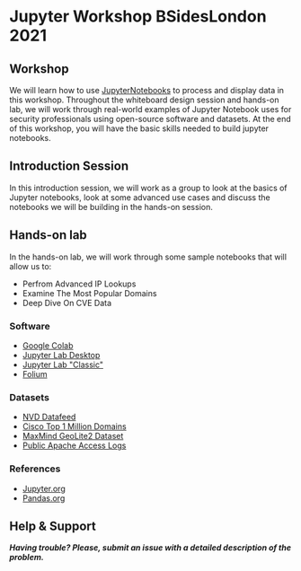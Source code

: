 # Jupyter Workshop BSidesLondon 2021

## Workshop

We will learn how to use [JupyterNotebooks](https://jupyter.org) to process and display data in this workshop. Throughout the whiteboard design session and hands-on lab, we will work through real-world examples of Jupyter Notebook uses for security professionals using open-source software and datasets. At the end of this workshop, you will have the basic skills needed to build jupyter notebooks.

## Introduction Session

In this introduction session, we will work as a group to look at the basics of Jupyter notebooks, look at some advanced use cases and discuss the notebooks we will be building in the hands-on session.

## Hands-on lab

In the hands-on lab,  we will work through some sample notebooks that will allow us to:

- Perfrom Advanced IP Lookups
- Examine The Most Popular Domains
- Deep Dive On CVE Data

### Software

- [Google Colab](https://colab.research.google.com/)
- [Jupyter Lab Desktop](https://github.com/jupyterlab/jupyterlab-desktop)
- [Jupyter Lab "Classic"](https://jupyter.org/install)
- [Folium](https://python-visualization.github.io/folium/)

### Datasets

- [NVD Datafeed](https://nvd.nist.gov/vuln/data-feeds)
- [Cisco Top 1 Million Domains](http://s3-us-west-1.amazonaws.com/umbrella-static/index.html)
- [MaxMind GeoLite2 Dataset](https://github.com/P3TERX/GeoLite.mmdb)
- [Public Apache Access Logs](http://www.almhuette-raith.at/apache-log/access.log)

### References

- [Jupyter.org](https://jupyter.org/)
- [Pandas.org](https://pandas.pydata.org/)

## Help & Support

***Having trouble? Please, submit an issue with a detailed description of the problem.***
